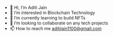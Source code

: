 - 👋 Hi, I’m Aditi Jain
- 👀 I’m interested in Blockchain Technology
- 🌱 I’m currently learning to build NFTs
- 💞️ I’m looking to collaborate on any tech projects
- 📫 How to reach me aditijain1100@gmail.com
